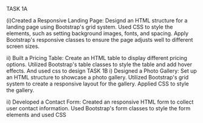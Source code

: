 TASK 1A 

(i)Created a Responsive Landing Page: Designd an HTML structure for a landing
page using Bootstrap's grid system. Used CSS to style the elements, such as
setting background images, fonts, and spacing. Apply Bootstrap's responsive
classes to ensure the page adjusts well to different screen sizes.

ii) Built a Pricing Table: Create an HTML table to display different pricing
options. Utilized Bootstrap's table classes to style the table and add hover effects.
And used css to design
TASK 1B
i) Designed a Photo Gallery: Set up an HTML structure to showcase a photo gallery.
Utilized Bootstrap's grid system to create a responsive layout for the gallery.
Applied CSS to style the gallery.

ii) Developed a Contact Form: Created an responsive HTML form to collect user contact
information. Used Bootstrap's form classes to style the form elements and used CSS
